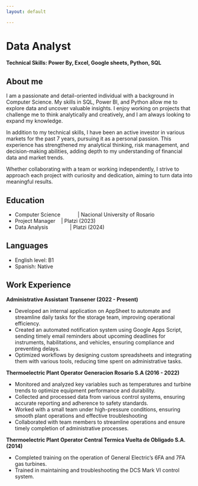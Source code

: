 ```yaml
---
layout: default

---
```

# Data Analyst

#### Technical Skills: Power By, Excel, Google sheets, Python, SQL 
## About me
I am a passionate and detail-oriented individual with a background in Computer Science. My skills in SQL, Power BI, and Python allow me to explore data and uncover valuable insights. I enjoy working on projects that challenge me to think analytically and creatively, and I am always looking to expand my knowledge.

In addition to my technical skills, I have been an active investor in various markets for the past 7 years, pursuing it as a personal passion. This experience has strengthened my analytical thinking, risk management, and decision-making abilities, adding depth to my understanding of financial data and market trends.

Whether collaborating with a team or working independently, I strive to approach each project with curiosity and dedication, aiming to turn data into meaningful results.

## Education
- Computer Science&nbsp;&nbsp;&nbsp;&nbsp;&nbsp;&nbsp;&nbsp;&nbsp;&nbsp;&nbsp;&nbsp;&nbsp;| Nacional University of Rosario
- Project Manager&nbsp;&nbsp;&nbsp;&nbsp;| Platzi (2023)
- Data Analysis&nbsp;&nbsp;&nbsp;&nbsp;&nbsp;&nbsp;&nbsp;&nbsp;&nbsp;&nbsp;&nbsp;&nbsp;&nbsp;&nbsp;&nbsp;| Platzi (2024)

## Languages
- English level: B1
- Spanish: Native

## Work Experience
**Administrative Assistant Transener (2022 - Present)**
- Developed an internal application on AppSheet to automate and streamline daily tasks for the storage team, improving operational efficiency.
- Created an automated notification system using Google Apps Script, sending timely email reminders about upcoming deadlines for instruments, habilitations, and vehicles, ensuring compliance and preventing delays.
- Optimized workflows by designing custom spreadsheets and integrating them with various tools, reducing time spent on administrative tasks.



**Thermoelectric Plant Operator  Generacion Rosario S.A (2016 - 2022)**
- Monitored and analyzed key variables such as temperatures and turbine trends to optimize equipment performance and durability.
- Collected and processed data from various control systems, ensuring accurate reporting and adherence to safety standards.
- Worked with a small team under high-pressure conditions, ensuring smooth plant operations and effective troubleshooting
- Collaborated with team members to streamline operations and ensure timely completion of administrative processes.

**Thermoelectric Plant Operator  Central Termica Vuelta de Obligado S.A. (2014)**
- Completed training on the operation of General Electric’s 6FA and 7FA gas turbines.
- Trained in maintaining and troubleshooting the DCS Mark VI control system.

